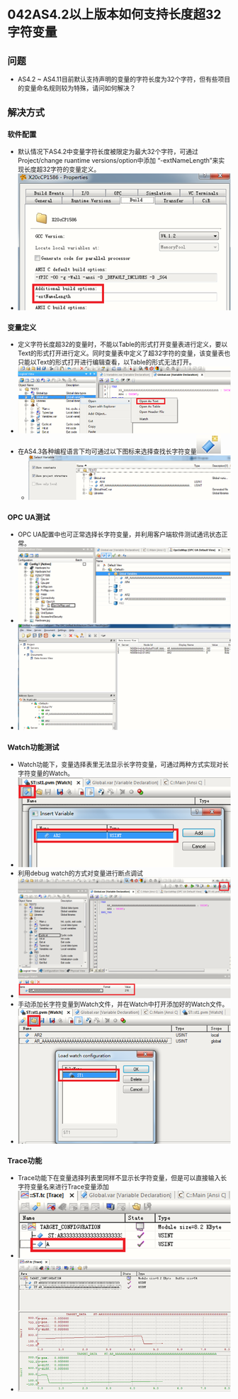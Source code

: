 # 042AS4.2以上版本如何支持长度超32字符变量
## 问题
- AS4.2 ~ AS4.11目前默认支持声明的变量的字符长度为32个字符，但有些项目的变量命名规则较为特殊，请问如何解决？

## 解决方式

### 软件配置
- 默认情况下AS4.2中变量字符长度被限定为最大32个字符，可通过Project/change ruantime versions/option中添加 “-extNameLength”来实现长度超32字符的变量定义。
- ![Img](./FILES/042AS4.2以上版本如何支持长度超32字符变量.md/img-20220628161519.png)

### 变量定义
- 定义字符长度超32的变量时，不能以Table的形式打开变量表进行定义，要以Text的形式打开进行定义。同时变量表中定义了超32字符的变量，该变量表也只能以Text的形式打开进行编辑查看，以Table的形式无法打开。
- ![Img](./FILES/042AS4.2以上版本如何支持长度超32字符变量.md/img-20220628161558.png)
- 在AS4.3各种编程语言下均可通过以下图标来选择查找长字符变量![Img](./FILES/042AS4.2以上版本如何支持长度超32字符变量.md/img-20220628161644.png)
    - ![Img](./FILES/042AS4.2以上版本如何支持长度超32字符变量.md/img-20220628161734.png)

### OPC UA测试
- OPC UA配置中也可正常选择长字符变量，并利用客户端软件测试通讯状态正常。
- ![Img](./FILES/042AS4.2以上版本如何支持长度超32字符变量.md/img-20220628161824.png)
- ![Img](./FILES/042AS4.2以上版本如何支持长度超32字符变量.md/img-20220628161837.png)

### Watch功能测试
- Watch功能下，变量选择表里无法显示长字符变量，可通过两种方式实现对长字符变量的Watch。
- ![Img](./FILES/042AS4.2以上版本如何支持长度超32字符变量.md/img-20220628161916.png)
- 利用debug watch的方式对变量进行断点调试
- ![Img](./FILES/042AS4.2以上版本如何支持长度超32字符变量.md/img-20220628161945.png)
- 手动添加长字符变量到Watch文件，并在Watch中打开添加好的Watch文件。
- ![Img](./FILES/042AS4.2以上版本如何支持长度超32字符变量.md/img-20220628162015.png)

### Trace功能
- Trace功能下在变量选择列表里同样不显示长字符变量，但是可以直接输入长字符变量名来进行Trace变量添加
- ![Img](./FILES/042AS4.2以上版本如何支持长度超32字符变量.md/img-20220628162039.png)
- ![Img](./FILES/042AS4.2以上版本如何支持长度超32字符变量.md/img-20220628162049.png)








